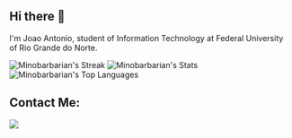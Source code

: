 ## Hi there 👋
I'm Joao Antonio, student of Information Technology at Federal University of Rio Grande do Norte.
  
![Minobarbarian's Streak](https://github-readme-streak-stats.herokuapp.com/?user=Minobarbarian&theme=dracula&hide_border=true)
![Minobarbarian's Stats](https://github-readme-stats.vercel.app/api?username=Minobarbarian&theme=dracula&show_icons=true&hide_border=true&count_private=true)
![Minobarbarian's Top Languages](https://github-readme-stats.vercel.app/api/top-langs/?username=Minobarbarian&theme=dracula&show_icons=true&hide_border=true&layout=compact)
## Contact Me:
<div>
<a href = "mailto:freitasandre38@gmail.com"><img src="https://img.shields.io/badge/Gmail-D14836?style=for-the-badge&logo=gmail&logoColor=white" target="_blank"></a>
</div>
<!--
**Minobarbarian/Minobarbarian** is a ✨ _special_ ✨ repository because its `README.md` (this file) appears on your GitHub profile.

Here are some ideas to get you started:

- 🔭 I’m currently working on ...
- 🌱 I’m currently learning ...
- 👯 I’m looking to collaborate on ...
- 🤔 I’m looking for help with ...
- 💬 Ask me about ...
- 📫 How to reach me: ...
- 😄 Pronouns: ...
- ⚡ Fun fact: ...
-->
